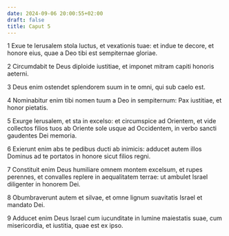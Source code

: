 ```yaml
---
date: 2024-09-06 20:00:55+02:00
draft: false
title: Caput 5
---
```





1 Exue te Ierusalem stola luctus, et vexationis tuae: et indue te decore, et honore eius, quae a Deo tibi est sempiternae gloriae.

2 Circumdabit te Deus diploide iustitiae, et imponet mitram capiti honoris aeterni.

3 Deus enim ostendet splendorem suum in te omni, qui sub caelo est.

4 Nominabitur enim tibi nomen tuum a Deo in sempiternum: Pax iustitiae, et honor pietatis.

5 Exurge Ierusalem, et sta in excelso: et circumspice ad Orientem, et vide collectos filios tuos ab Oriente sole usque ad Occidentem, in verbo sancti gaudentes Dei memoria.

6 Exierunt enim abs te pedibus ducti ab inimicis: adducet autem illos Dominus ad te portatos in honore sicut filios regni.

7 Constituit enim Deus humiliare omnem montem excelsum, et rupes perennes, et convalles replere in aequalitatem terrae: ut ambulet Israel diligenter in honorem Dei.

8 Obumbraverunt autem et silvae, et omne lignum suavitatis Israel et mandato Dei.

9 Adducet enim Deus Israel cum iucunditate in lumine maiestatis suae, cum misericordia, et iustitia, quae est ex ipso.

